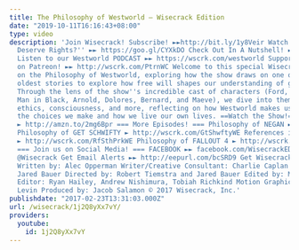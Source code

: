 ```yaml
---
title: The Philosophy of Westworld – Wisecrack Edition
date: "2019-10-11T16:16:43+08:00"
type: video
description: 'Join Wisecrack! Subscribe! ►►http://bit.ly/1y8Veir Watch ''Do Robots
  Deserve Rights?'' ►► https://goo.gl/CYXkDO Check Out In A Nutshell! ►► http://wscrk.com/InANtShll
  Listen to our Westworld PODCAST ►► https://wscrk.com/westworld Support Wisecrack
  on Patreon! ►► http://wscrk.com/PtrnWC Welcome to this special Wisecrack Edition
  on the Philosophy of Westworld, exploring how the show draws on one of humanity''s
  oldest stories to explore how free will shapes our understanding of good and evil.
  Through the lens of the show''s incredible cast of characters (Ford, William, The
  Man in Black, Arnold, Dolores, Bernard, and Maeve), we dive into themes of predestination,
  ethics, consciousness, and more, reflecting on how Westworld makes us think about
  the choices we make and how we live our own lives. ==Watch the Show!== Season 1
  ► http://amzn.to/2mg6Bpr === More Episodes! === Philosophy of NEGAN ► http://wscrk.com/WkgDdNgnWE
  Philosophy of GET SCHWIFTY ► http://wscrk.com/GtShwftyWE References in SOUTH PARK
  ► http://wscrk.com/RfSthPrkWE Philosophy of FALLOUT 4 ► http://wscrk.com/Fllt4WE
  === Join us on Social Media! === FACEBOOK ►► facebook.com/WisecrackEDU TWITTER ►►
  @Wisecrack Get Email Alerts ►► http://eepurl.com/bcSRD9 Get Wisecrack Gear! ►► http://www.wisecrack.co/store
  Written by: Alec Opperman Writer/Creative Consultant: Charlie Caplan Narrated by:
  Jared Bauer Directed by: Robert Tiemstra and Jared Bauer Edited by: Mark Potts Assistant
  Editor: Ryan Hailey, Andrew Nishimura, Tobiah Richkind Motion Graphics by: Drew
  Levin Produced by: Jacob Salamon © 2017 Wisecrack, Inc.'
publishdate: "2017-02-23T13:31:03.000Z"
url: /wisecrack/1j2Q8yXx7vY/
providers:
  youtube:
    id: 1j2Q8yXx7vY
---
```

